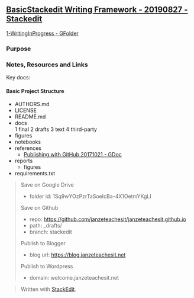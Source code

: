 
## [BasicStackedit Writing Framework - 20190827 - Stackedit](https://drive.google.com/open?id=16UU7IX9VPWWR9Q0gPX9PgrIq7YBAY-n2)

[1-WritingInProgress - GFolder](https://drive.google.com/drive/folders/1Sq9wYOzPzrTaSoeIcBa-4X1OetmYKgLI)

### Purpose

### Notes, Resources and Links

Key docs:

#### Basic Project Structure
- AUTHORS.md  
- LICENSE  
- README.md
- docs  
  1  final
  2  drafts
  3  text
  4  third-party
- figures  
-  notebooks
-  references
   -   [Publishing with GitHub 20171021 - GDoc](https://docs.google.com/document/d/1Tu_b1oixurg9lId2z3LH_ZiLz1sH9sYD9ypdmZGwE9c/edit#heading=h.q7woux43ig0v)
- reports  
  - figures  
- requirements.txt


> Save on Google Drive
>   - folder id: 1Sq9wYOzPzrTaSoeIcBa-4X1OetmYKgLI
>   
> Save on Github 
>  - repo: https://github.com/janzeteachesit/janzeteachesit.github.io
>   - path: _drafts/
>   - branch: stackedit
>    
>    Publish to Blogger
>   - blog url: https://blog.janzeteachesit.net
>    
>    Publish to Wordpress
>    - domain: welcome.janzeteachesit.net

> Written with [StackEdit](https://stackedit.io/).
<!--stackedit_data:
eyJoaXN0b3J5IjpbMTUxMjQzNDc3OSwtNTU3OTYwMjYzLC0xMz
MxMDAzMTA3XX0=
-->